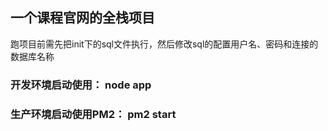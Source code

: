 ## 一个课程官网的全栈项目
跑项目前需先把init下的sql文件执行，然后修改sql的配置用户名、密码和连接的数据库名称
### 开发环境启动使用： node app
### 生产环境启动使用PM2： pm2 start
